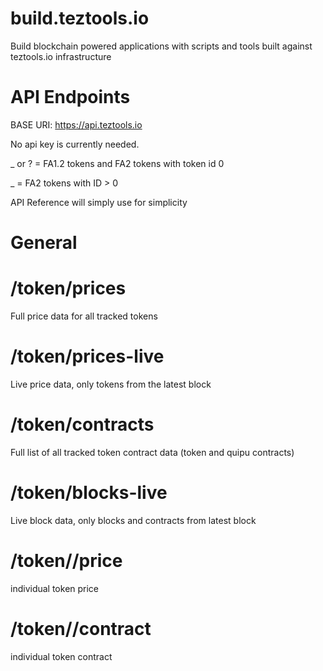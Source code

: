 # build.teztools.io
Build blockchain powered applications with scripts and tools built against teztools.io infrastructure 

# API Endpoints

BASE URI: https://api.teztools.io

No api key is currently needed. 

<TOKENADDRESS>_<TOKENID> or <TOKENADDRESS>?
<TOKENADDRESS> = FA1.2 tokens and FA2 tokens with token id 0

<TOKENADDRESS>_<TOKENID> = FA2 tokens with ID > 0

API Reference will simply use <TOKENADDRESS> for simplicity

# General 
# /token/prices
Full price data for all tracked tokens

# /token/prices-live
Live price data, only tokens from the latest block

# /token/contracts
Full list of all tracked token contract data (token and quipu contracts)

# /token/blocks-live
Live block data, only blocks and contracts from latest block

# /token/<TOKENADDRESS>/price
individual token price

# /token/<TOKENADDRESS>/contract
individual token contract
